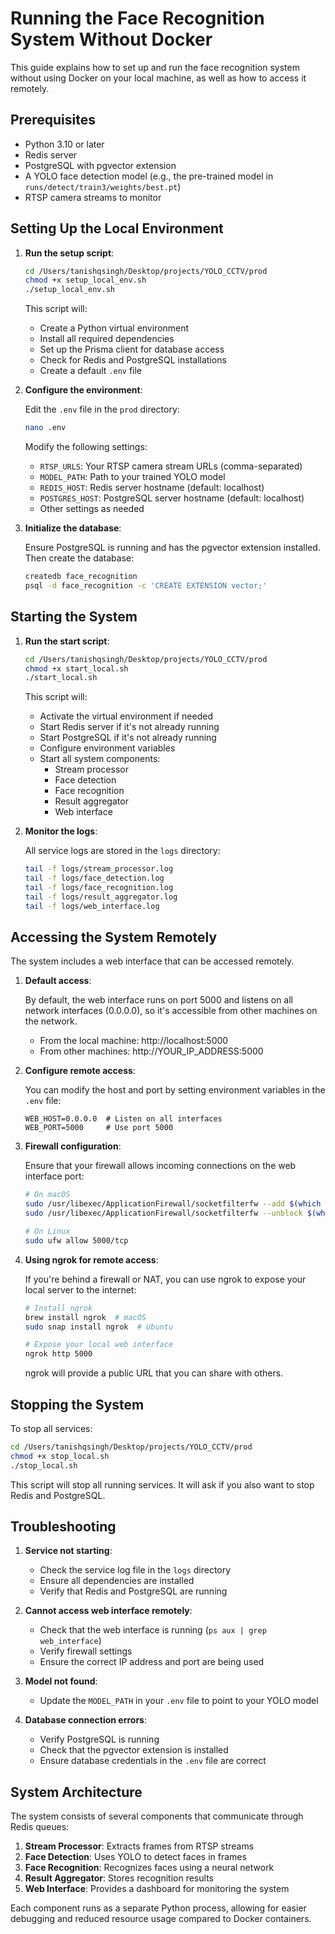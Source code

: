 # Running the Face Recognition System Without Docker

This guide explains how to set up and run the face recognition system without using Docker on your local machine, as well as how to access it remotely.

## Prerequisites

- Python 3.10 or later
- Redis server
- PostgreSQL with pgvector extension
- A YOLO face detection model (e.g., the pre-trained model in `runs/detect/train3/weights/best.pt`)
- RTSP camera streams to monitor

## Setting Up the Local Environment

1. **Run the setup script**:

   ```bash
   cd /Users/tanishqsingh/Desktop/projects/YOLO_CCTV/prod
   chmod +x setup_local_env.sh
   ./setup_local_env.sh
   ```

   This script will:
   - Create a Python virtual environment
   - Install all required dependencies
   - Set up the Prisma client for database access
   - Check for Redis and PostgreSQL installations
   - Create a default `.env` file

2. **Configure the environment**:

   Edit the `.env` file in the `prod` directory:

   ```bash
   nano .env
   ```

   Modify the following settings:
   - `RTSP_URLS`: Your RTSP camera stream URLs (comma-separated)
   - `MODEL_PATH`: Path to your trained YOLO model
   - `REDIS_HOST`: Redis server hostname (default: localhost)
   - `POSTGRES_HOST`: PostgreSQL server hostname (default: localhost)
   - Other settings as needed

3. **Initialize the database**:

   Ensure PostgreSQL is running and has the pgvector extension installed. Then create the database:

   ```bash
   createdb face_recognition
   psql -d face_recognition -c 'CREATE EXTENSION vector;'
   ```

## Starting the System

1. **Run the start script**:

   ```bash
   cd /Users/tanishqsingh/Desktop/projects/YOLO_CCTV/prod
   chmod +x start_local.sh
   ./start_local.sh
   ```

   This script will:
   - Activate the virtual environment if needed
   - Start Redis server if it's not already running
   - Start PostgreSQL if it's not already running
   - Configure environment variables
   - Start all system components:
     - Stream processor
     - Face detection
     - Face recognition
     - Result aggregator
     - Web interface

2. **Monitor the logs**:

   All service logs are stored in the `logs` directory:

   ```bash
   tail -f logs/stream_processor.log
   tail -f logs/face_detection.log
   tail -f logs/face_recognition.log
   tail -f logs/result_aggregator.log
   tail -f logs/web_interface.log
   ```

## Accessing the System Remotely

The system includes a web interface that can be accessed remotely.

1. **Default access**:

   By default, the web interface runs on port 5000 and listens on all network interfaces (0.0.0.0), so it's accessible from other machines on the network.

   - From the local machine: http://localhost:5000
   - From other machines: http://YOUR_IP_ADDRESS:5000

2. **Configure remote access**:

   You can modify the host and port by setting environment variables in the `.env` file:

   ```
   WEB_HOST=0.0.0.0  # Listen on all interfaces
   WEB_PORT=5000     # Use port 5000
   ```

3. **Firewall configuration**:

   Ensure that your firewall allows incoming connections on the web interface port:

   ```bash
   # On macOS
   sudo /usr/libexec/ApplicationFirewall/socketfilterfw --add $(which python)
   sudo /usr/libexec/ApplicationFirewall/socketfilterfw --unblock $(which python)

   # On Linux
   sudo ufw allow 5000/tcp
   ```

4. **Using ngrok for remote access**:

   If you're behind a firewall or NAT, you can use ngrok to expose your local server to the internet:

   ```bash
   # Install ngrok
   brew install ngrok  # macOS
   sudo snap install ngrok  # Ubuntu

   # Expose your local web interface
   ngrok http 5000
   ```

   ngrok will provide a public URL that you can share with others.

## Stopping the System

To stop all services:

```bash
cd /Users/tanishqsingh/Desktop/projects/YOLO_CCTV/prod
chmod +x stop_local.sh
./stop_local.sh
```

This script will stop all running services. It will ask if you also want to stop Redis and PostgreSQL.

## Troubleshooting

1. **Service not starting**:
   - Check the service log file in the `logs` directory
   - Ensure all dependencies are installed
   - Verify that Redis and PostgreSQL are running

2. **Cannot access web interface remotely**:
   - Check that the web interface is running (`ps aux | grep web_interface`)
   - Verify firewall settings
   - Ensure the correct IP address and port are being used

3. **Model not found**:
   - Update the `MODEL_PATH` in your `.env` file to point to your YOLO model

4. **Database connection errors**:
   - Verify PostgreSQL is running
   - Check that the pgvector extension is installed
   - Ensure database credentials in the `.env` file are correct

## System Architecture

The system consists of several components that communicate through Redis queues:

1. **Stream Processor**: Extracts frames from RTSP streams
2. **Face Detection**: Uses YOLO to detect faces in frames
3. **Face Recognition**: Recognizes faces using a neural network
4. **Result Aggregator**: Stores recognition results
5. **Web Interface**: Provides a dashboard for monitoring the system

Each component runs as a separate Python process, allowing for easier debugging and reduced resource usage compared to Docker containers. 